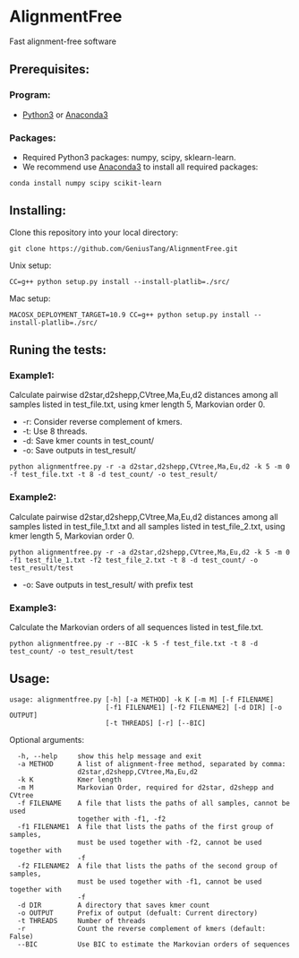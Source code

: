 # AlignmentFree
Fast alignment-free software

## Prerequisites:
### Program:
* [Python3](https://www.python.org/downloads/release/python-363/) or [Anaconda3](https://conda.io/docs/user-guide/install/download.html)
### Packages:
* Required Python3 packages: numpy, scipy, sklearn-learn.
* We recommend use [Anaconda3](https://conda.io/docs/user-guide/install/download.html) to install all required packages:
```
conda install numpy scipy scikit-learn
```

## Installing:
Clone this repository into your local directory:
```
git clone https://github.com/GeniusTang/AlignmentFree.git
```

Unix setup:
```
CC=g++ python setup.py install --install-platlib=./src/
```
Mac setup:
```
MACOSX_DEPLOYMENT_TARGET=10.9 CC=g++ python setup.py install --install-platlib=./src/
```

## Runing the tests:
### Example1: 
Calculate pairwise d2star,d2shepp,CVtree,Ma,Eu,d2 distances among all samples listed in test_file.txt, using kmer length 5, Markovian order 0. 
* -r: Consider reverse complement of kmers. 
* -t: Use 8 threads.
* -d: Save kmer counts in test_count/
* -o: Save outputs in test_result/
```
python alignmentfree.py -r -a d2star,d2shepp,CVtree,Ma,Eu,d2 -k 5 -m 0 -f test_file.txt -t 8 -d test_count/ -o test_result/
```
### Example2:
Calculate pairwise d2star,d2shepp,CVtree,Ma,Eu,d2 distances among all samples listed in test_file_1.txt and all samples listed in test_file_2.txt, using kmer length 5, Markovian order 0.
```
python alignmentfree.py -r -a d2star,d2shepp,CVtree,Ma,Eu,d2 -k 5 -m 0 -f1 test_file_1.txt -f2 test_file_2.txt -t 8 -d test_count/ -o test_result/test
```
* -o: Save outputs in test_result/ with prefix test
### Example3:
Calculate the Markovian orders of all sequences listed in test_file.txt.
```
python alignmentfree.py -r --BIC -k 5 -f test_file.txt -t 8 -d test_count/ -o test_result/test
```
## Usage:
```
usage: alignmentfree.py [-h] [-a METHOD] -k K [-m M] [-f FILENAME]
                        [-f1 FILENAME1] [-f2 FILENAME2] [-d DIR] [-o OUTPUT]
                        [-t THREADS] [-r] [--BIC]
```

Optional arguments:
```
  -h, --help     show this help message and exit
  -a METHOD      A list of alignment-free method, separated by comma:
                 d2star,d2shepp,CVtree,Ma,Eu,d2
  -k K           Kmer length
  -m M           Markovian Order, required for d2star, d2shepp and CVtree
  -f FILENAME    A file that lists the paths of all samples, cannot be used
                 together with -f1, -f2
  -f1 FILENAME1  A file that lists the paths of the first group of samples,
                 must be used together with -f2, cannot be used together with
                 -f
  -f2 FILENAME2  A file that lists the paths of the second group of samples,
                 must be used together with -f1, cannot be used together with
                 -f
  -d DIR         A directory that saves kmer count
  -o OUTPUT      Prefix of output (defualt: Current directory)
  -t THREADS     Number of threads
  -r             Count the reverse complement of kmers (default: False)
  --BIC          Use BIC to estimate the Markovian orders of sequences
```
